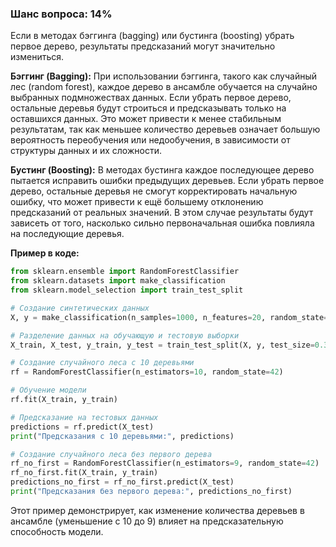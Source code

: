 ### Шанс вопроса: 14%

Если в методах бэггинга (bagging) или бустинга (boosting) убрать первое дерево, результаты предсказаний могут значительно измениться. 

**Бэггинг (Bagging):**
При использовании бэггинга, такого как случайный лес (random forest), каждое дерево в ансамбле обучается на случайно выбранных подмножествах данных. Если убрать первое дерево, остальные деревья будут строиться и предсказывать только на оставшихся данных. Это может привести к менее стабильным результатам, так как меньшее количество деревьев означает большую вероятность переобучения или недообучения, в зависимости от структуры данных и их сложности.

**Бустинг (Boosting):**
В методах бустинга каждое последующее дерево пытается исправить ошибки предыдущих деревьев. Если убрать первое дерево, остальные деревья не смогут корректировать начальную ошибку, что может привести к ещё большему отклонению предсказаний от реальных значений. В этом случае результаты будут зависеть от того, насколько сильно первоначальная ошибка повлияла на последующие деревья.

**Пример в коде:**
```python
from sklearn.ensemble import RandomForestClassifier
from sklearn.datasets import make_classification
from sklearn.model_selection import train_test_split

# Создание синтетических данных
X, y = make_classification(n_samples=1000, n_features=20, random_state=42)

# Разделение данных на обучающую и тестовую выборки
X_train, X_test, y_train, y_test = train_test_split(X, y, test_size=0.3, random_state=42)

# Создание случайного леса с 10 деревьями
rf = RandomForestClassifier(n_estimators=10, random_state=42)

# Обучение модели
rf.fit(X_train, y_train)

# Предсказание на тестовых данных
predictions = rf.predict(X_test)
print("Предсказания с 10 деревьями:", predictions)

# Создание случайного леса без первого дерева
rf_no_first = RandomForestClassifier(n_estimators=9, random_state=42)
rf_no_first.fit(X_train, y_train)
predictions_no_first = rf_no_first.predict(X_test)
print("Предсказания без первого дерева:", predictions_no_first)
```
Этот пример демонстрирует, как изменение количества деревьев в ансамбле (уменьшение с 10 до 9) влияет на предсказательную способность модели.